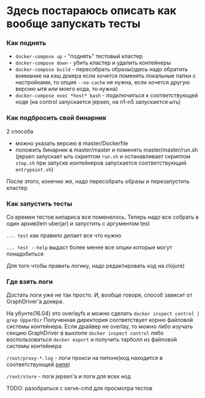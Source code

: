 # Здесь постараюсь описать как вообще запускать тесты
### Как поднять
- `docker-compose up` - "поднять" тестовый кластер
- `docker-compose down` - убить кластер и удалить контейнеры
- `docker-compose build` - пересобрать образы(здесь надо обратить внимание на кэш докера если хочется поменять локальные папки с настройками, то опция `--no-cache` не нужна, если хочется другую версию ытя или моего кода, то нужна)
- `docker-compose exec *host* bash` - подключиться к соответствующей ноде (на control запускается jepsen, на n1-n5 запускается ыть)

### Как подбросить свой бинарник
2 способа

- можно указать версию в master/Dockerfile
- положить бинарник в master/master и поменять master/master/run.sh (jepsen запускает ыть скриптом `run.sh` и останавливает скриптом `stop.sh` при запуске контейнеров запускается соответствующий `entrypoint.sh`)

После этого, конечно же, надо пересобрать образы и перезапустить кластер


### Как запустить тесты
Со времен тестов кипариса все поменялось. Теперь надо все собрать в один архив(lein uberjar) и запустить с аргументом test

`... test` как правило делает все что нужно

`... test --help` выдаст более менее все опции которые могут понадобиться

Для того чтобы править логику, надо редактировать код на clojure)

### Где взять логи

Достать логи уже не так просто. И, вообще говоря, способ зависит от GraphDriver'а докера.

На убунте(16.04) это overlayfs и можно сделать `docker inspect control | grep UpperDir`
Полученная директория соответствует корню файловой системы контейнера.
Если драйвер не overlay, то можно либо изучать секцию GraphDriver в выхлопе `docker inspect control`
либо воспользоваться `docker export` и получить тарболл из файловой системы контейнера

`/root/proxy-*.log` - логи прокси на питоне(код находится в соответствующей [репе](https://github.yandex-team.ru/ssmike/yt-proxy))

`/root/store` - логи jepsen'a и логи для всех нод

TODO: разобраться с serve-cmd для просмотра тестов

